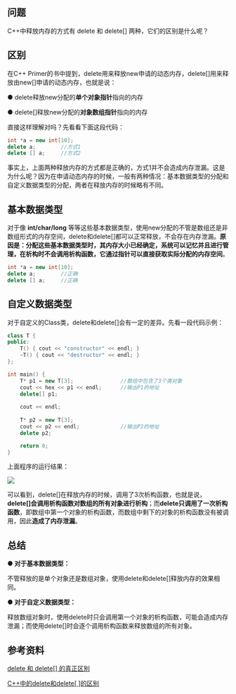 ## 问题

C++中释放内存的方式有 delete 和 delete[] 两种，它们的区别是什么呢？

## 区别

在C++ Primer的书中提到，delete用来释放new申请的动态内存，delete[]用来释放由new[]申请的动态内存，也就是说：

● delete释放new分配的**单个对象指针**指向的内存

● delete[]释放new分配的**对象数组指针**指向的内存

直接这样理解对吗？先看看下面这段代码：

```C++
int *a = new int[10];
delete a;        //方式1
delete [] a;     //方式2
```

事实上，上面两种释放内存的方式都是正确的，方式1并不会造成内存泄漏。这是为什么呢？因为在申请动态内存的时候，一般有两种情况：基本数据类型的分配和自定义数据类型的分配，两者在释放内存的时候略有不同。

## 基本数据类型

对于像 **int/char/long** 等等这些基本数据类型，使用new分配的不管是数组还是非数组形式的内存空间，delete和delete[]都可以正常释放，不会存在内存泄漏。**原因是：分配这些基本数据类型时，其内存大小已经确定，系统可以记忆并且进行管理，在析构时不会调用析构函数，它通过指针可以直接获取实际分配的内存空间**。

```c++
int *a = new int[10];
delete a;        //正确
delete [] a;     //正确
```

## 自定义数据类型

对于自定义的Class类，delete和delete[]会有一定的差异。先看一段代码示例：

```c++
class T {
public:
	T() { cout << "constructor" << endl; }
	~T() { cout << "destructor" << endl; }
};

int main() {
	T* p1 = new T[3];				//数组中包含了3个类对象
	cout << hex << p1 << endl;      //输出P1的地址
	delete[] p1;
    
	cout << endl;
    
	T* p2 = new T[3];
	cout << p2 << endl;             //输出P2的地址
	delete p2;

	return 0;
}
```

上面程序的运行结果：

![](https://gitee.com/xn1997/picgo/raw/master/mIwzKtRjFVMYTJX.png)

可以看到，delete[]在释放内存的时候，调用了3次析构函数，也就是说，**delete[]会调用析构函数对数组的所有对象进行析构**；而**delete只调用了一次析构函数**，即数组中第一个对象的析构函数，而数组中剩下的对象的析构函数没有被调用，因此**造成了内存泄漏**。

## 总结

**● 对于基本数据类型：**

不管释放的是单个对象还是数组对象，使用delete和delete[]释放内存的效果相同。

**● 对于自定义数据类型：**

释放数组对象时，使用delete时只会调用第一个对象的析构函数，可能会造成内存泄漏；而使用delete[]时会逐个调用析构函数来释放数组的所有对象。

## 参考资料

[delete 和 delete[] 的真正区别](https://www.cnblogs.com/wangjian8888/p/7905176.html)

[C++中的delete和delete[ ]的区别](https://blog.csdn.net/u012936940/article/details/80919880)

